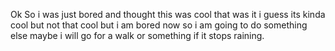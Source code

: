 Ok So i was just bored and thought this was cool that was it i guess its kinda cool but not that cool but i am bored now so i am going to do something else maybe i will go for a walk or something if it stops raining.
